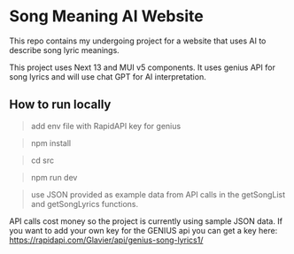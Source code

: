 # Song Meaning AI Website

This repo contains my undergoing project for a website that uses AI to describe song lyric meanings.

This project uses Next 13 and MUI v5 components. It uses genius API for song lyrics and will use chat GPT for AI interpretation.

## How to run locally
>add env file with RapidAPI key for genius

>npm install

>cd src

>npm run dev



>use JSON provided as example data from API calls in the getSongList and getSongLyrics functions.

API calls cost money so the project is currently using sample JSON data. If you want to add your own key for the GENIUS api you can get a key here: https://rapidapi.com/Glavier/api/genius-song-lyrics1/



